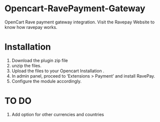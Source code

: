 # Opencart-RavePayment-Gateway
OpenCart Rave payment gateway integration. Visit the Ravepay Website to know how ravepay works. 

# Installation
1. Download the plugin zip file
2. unzip the files.
3. Upload the files to your Opencart Installation .
4. In admin panel, proceed to ‘Extensions > Payment’ and install RavePay.
5. Configure the module accordingly.


# TO DO
1. Add option for other currencies and countries
